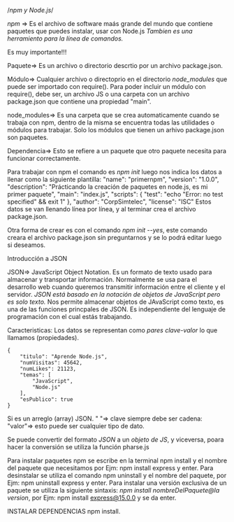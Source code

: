 /*npm y Node.js*/

*npm* => Es el archivo de software maás grande del mundo que contiene paquetes que puedes instalar, usar con Node.js
*Tambien es una herramiento para la línea de comandos.*

Es muy importante!!!

Paquete=> Es un archivo o directorio descrtio por un archivo package.json.

Módulo=> Cualquier archivo o directoprio en el directorio *node_modules* que puede ser importado con require().
Para poder incluir un módulo con require(), debe ser, un archivo JS o una carpeta con un archivo package.json que contiene una propiedad "main".

node_modules=> Es una carpeta que se crea automaticamente cuando se trabaja con npm, dentro de la misma se encuentra todas las utilidades o módulos para trabajar.
Solo los módulos que tienen un arhivo package.json son paquetes.

Dependencia=> Esto se refiere a un paquete que otro paquete necesita para funcionar correctamente.

Para trabajar con npm el comando es *npm init*
luego nos indica los datos a llenar como la siguiente plantilla: 
    "name": "primernpm",
    "version": "1.0.0",
    "description": "Prácticando la creación de paquetes en node.js, es mi primer paquete",
    "main": "index.js",
    "scripts": {
        "test": "echo \"Error: no test specified\" && exit 1"
    },
    "author": "CorpSimtelec",
    "license": "ISC"
Estos datos se van llenando línea por línea, y al terminar crea el archivo package.json.

Otra forma de crear es con el comando *npm init --yes*, este comando creara el archivo package.json sin preguntarnos y se lo podrá editar luego si deseamos.

Introducción a JSON

JSON=> JavaScript Object Notation.
Es un formato de texto usado para almacenar y transportar información. Normalmente se usa para el desarrollo web cuando queremos transmitir información entre el cliente y el servidor.
*JSON está basado en la notación de objetos de JavaScript pero es solo texto.*
Nos permite almacenar objetos de JAvaScript como texto, es una de las funciones princpales de JSON.
Es independiente del lenguaje de programación con el cual estás trabajando.

Caracteristicas:
Los datos se representan como *pares clave-valor* lo que llamamos (propiedades).
    
    {
        "titulo": "Aprende Node.js",
        "numVisitas": 45642,
        "numLikes": 21123,
        "temas": [
            "JavaScript",
            "Node.js"
        ],
        "esPublico": true
    }
Si es un arreglo (array) JSON.
" "=> clave siempre debe ser cadena: "valor"=> esto puede ser cualquier tipo de dato.

Se puede convertir del formato *JSON* a un *objeto de JS*, y viceversa, poara hacer la conversión se utiliza la función pharse.js

Para instalar paquetes npm se escribe en la terminal npm install y el nombre del paquete que necesitamos por Ejm: 
npm install express y enter.
Para desinstalar se utiliza el comando npm uninstall y el nombre del paquete, por Ejm:
npm uninstall express y enter.
Para instalar una versión exclusiva de un paquete se utiliza la siguiente sintaxis:
*npm install nombreDelPaquete@la version*, por Ejm:
npm install express@15.0.0 y se da enter.

INSTALAR DEPENDENCIAS npm install.

